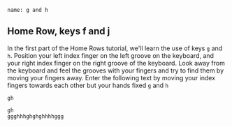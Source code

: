 ```ngMeta
name: g and h
```

## Home Row, keys f and j

In the first part of the Home Rows tutorial, we'll learn the use of keys `g` and `h`.
Position your left index finger on the left groove on the keyboard, and your right index finger on the right groove of the keyboard. Look away from the keyboard and feel the grooves with your fingers and try to find them by moving your fingers away.
Enter the following text by moving your index fingers towards each other but your hands fixed `g` and `h`


```trytyping
gh
```

```practicetyping
gh
ggghhhghghghhhhggg
```